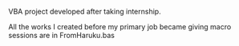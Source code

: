 
VBA project developed after taking internship.

All the works I created before my primary job became giving macro sessions are in FromHaruku.bas

